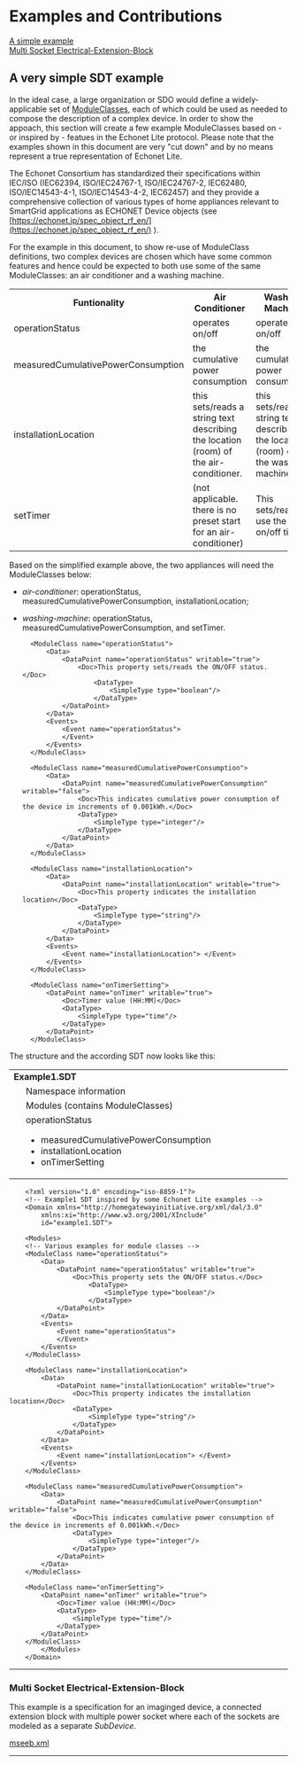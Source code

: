 # Examples and Contributions
[A simple example](#simpleExample)  
[Multi Socket Electrical-Extension-Block](#mseeb)

<a name="simpleExample"></a>
## A very simple SDT example
In the ideal case, a large organization or SDO would define a widely-applicable set of [ModuleClasses](SDT_Components.md#ModuleClass), each of which could be used as needed to compose the description of a complex device. In order to show the appoach, this section will create a few example ModuleClasses based on - or inspired by - featues in the Echonet Lite protocol. Please note that the examples shown in this document are very "cut down" and by no means represent a true representation of Echonet Lite.

The Echonet Consortium has standardized their specifications within IEC/ISO (IEC62394, ISO/IEC24767-1, ISO/IEC24767-2, IEC62480, ISO/IEC14543-4-1, ISO/IEC14543-4-2, IEC62457) and they provide a comprehensive collection of various types of home appliances relevant to SmartGrid applications as ECHONET Device objects (see [https://echonet.jp/spec_object_rf_en/](https://echonet.jp/spec_object_rf_en/) ).

For the example in this document, to show re-use of ModuleClass definitions, two complex devices are chosen which have some common features and hence could be expected to both use some of the same ModuleClasses: an air conditioner and a washing machine.

<table>
<tr><th>Funtionality</th><th>Air Conditioner</th><th>Washing Machine</th></tr>
<tr><td>operationStatus</td><td>operates on/off</td><td>operates on/off</td></tr>
<tr><td>measuredCumulativePowerConsumption</td><td>the cumulative power consumption</td><td>the cumulative power consumption</td></tr>
<tr><td>installationLocation</td><td>this sets/reads a string text describing the location (room) of the air-conditioner.</td><td>this sets/reads a string text describing the location (room) of the washing machine.</td></tr>
<tr><td>setTimer</td><td>(not applicable. there is no preset start for an air-conditioner)</td><td>This sets/reads use the on/off timer</td></tr>
</table>

Based on the simplified example above, the two appliances will need the ModuleClasses below:

- *air-conditioner*: operationStatus, measuredCumulativePowerConsumption, installationLocation;
- *washing-machine*: operationStatus, measuredCumulativePowerConsumption, and setTimer. 

		<ModuleClass name="operationStatus">
			<Data>
				<DataPoint name="operationStatus" writable="true">
					<Doc>This property sets/reads the ON/OFF status.</Doc>
						<DataType>
							<SimpleType type="boolean"/> 
						</DataType>
				</DataPoint>
			</Data>
			<Events>
				<Event name="operationStatus">
				</Event>
			</Events>
		</ModuleClass>

		<ModuleClass name="measuredCumulativePowerConsumption">
			<Data>
				<DataPoint name="measuredCumulativePowerConsumption" writable="false">
					<Doc>This indicates cumulative power consumption of the device in increments of 0.001kWh.</Doc>
					<DataType>
						<SimpleType type="integer"/>
					</DataType>
				</DataPoint>
			</Data>
		</ModuleClass>

		<ModuleClass name="installationLocation">
			<Data>
				<DataPoint name="installationLocation" writable="true">
					<Doc>This property indicates the installation location</Doc>
					<DataType>
						<SimpleType type="string"/>
					</DataType>
				</DataPoint>
			</Data>
			<Events>
				<Event name="installationLocation"> </Event>
			</Events>
		</ModuleClass>

		<ModuleClass name="onTimerSetting">
			<DataPoint name="onTimer" writable="true">
				<Doc>Timer value (HH:MM)</Doc>
				<DataType>
					<SimpleType type="time"/>
				</DataType>
			</DataPoint>
		</ModuleClass>

The structure and the according SDT now looks like this:

<table>
<tr><td colspan="2" width="50%"><b>Example1.SDT</b></td></tr>
<tr><td> </td><td>Namespace information</td></tr>
<tr><td> </td><td>Modules (contains ModuleClasses)</td></tr>
<tr><td> </td><td>operationStatus<ul>
	<li>measuredCumulativePowerConsumption</li>
	<li>installationLocation</li>
	<li>onTimerSetting</li></ul></td></tr>
</table>

		<?xml version="1.0" encoding="iso-8859-1"?>
		<!-- Example1 SDT inspired by some Echonet Lite examples -->
		<Domain xmlns="http://homegatewayinitiative.org/xml/dal/3.0"
			xmlns:xi="http://www.w3.org/2001/XInclude"
			id="example1.SDT">
		
		<Modules>
		<!-- Various examples for module classes -->
		<ModuleClass name="operationStatus">
			<Data>
				<DataPoint name="operationStatus" writable="true">
					<Doc>This property sets the ON/OFF status.</Doc>
						<DataType>
							<SimpleType type="boolean"/> 
						</DataType>
				</DataPoint>
			</Data>
			<Events>
				<Event name="operationStatus">
				</Event>
			</Events>
		</ModuleClass>

		<ModuleClass name="installationLocation">
			<Data>
				<DataPoint name="installationLocation" writable="true">
					<Doc>This property indicates the installation location</Doc>
					<DataType>
						<SimpleType type="string"/>
					</DataType>
				</DataPoint>
			</Data>
			<Events>
				<Event name="installationLocation"> </Event>
			</Events>
		</ModuleClass>

		<ModuleClass name="measuredCumulativePowerConsumption">
			<Data>
				<DataPoint name="measuredCumulativePowerConsumption" writable="false">
					<Doc>This indicates cumulative power consumption of the device in increments of 0.001kWh.</Doc>
					<DataType>
						<SimpleType type="integer"/>
					</DataType>
				</DataPoint>
			</Data>
		</ModuleClass>

		<ModuleClass name="onTimerSetting">
			<DataPoint name="onTimer" writable="true">
				<Doc>Timer value (HH:MM)</Doc>
				<DataType>
					<SimpleType type="time"/>
				</DataType>
			</DataPoint>
		</ModuleClass>
			</Modules>
		</Domain>


---

<a name="mseeb"></a>
### Multi Socket Electrical-Extension-Block

This example is a specification for an imaginged device, a connected extension block with multiple power socket where each of the sockets are modeled as a 
separate *SubDevice*.

[mseeb.xml](../test/mseeb.xml)


---


